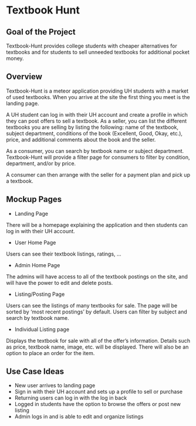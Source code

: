 # Textbook Hunt

## Goal of the Project 

Textbook-Hunt provides college students with cheaper alternatives for textbooks and for students to sell unneeded textbooks for additional pocket money. 

## Overview

Textbook-Hunt is a meteor application providing UH students with a market of used textbooks. When you arrive at the site the first thing you meet is the landing page. 

A UH student can log in with their UH account and create a profile in which they can post offers to sell a textbook. As a seller, you can list the different textbooks you are selling by listing the following: name of the textbook, subject department, conditions of the book (Excellent, Good, Okay, etc.), price, and additional comments about the book and the seller.

As a consumer, you can search by textbook name or subject department. Textbook-Hunt will provide a filter page for consumers to filter by condition, department, and/or by price. 

A consumer can then arrange with the seller for a payment plan and pick up a textbook. 

## Mockup Pages

* Landing Page

There will be a homepage explaining the application and then students can log in with their UH account. 

* User Home Page 

Users can see their textbook listings, ratings, ...

* Admin Home Page 

The admins will have access to all of the textbook postings on the site, and will have the power to edit and delete posts.

* Listing/Posting Page  

Users can see the listings of many textbooks for sale.  The page will be sorted by ‘most recent postings’ by default.  Users can filter by subject and search by textbook name.

* Individual Listing page

Displays the textbook for sale with all of the offer’s information.  Details such as price, textbook name, image, etc. will be displayed.  There will also be an option to place an order for the item.



## Use Case Ideas 

* New user arrives to landing page 
* Sign in with their UH account and sets up a profile to sell or purchase 
* Returning users can log in with the log in back 
* Logged in students have the option to browse the offers or post new listing 
* Admin logs in and is able to edit and organize listings 
